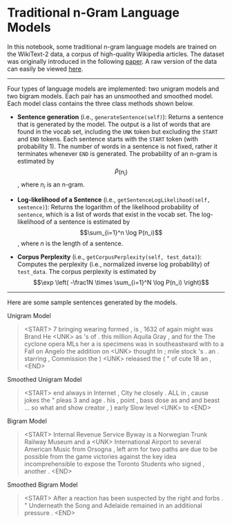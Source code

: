 # Traditional n-Gram Language Models

In this notebook, some traditional n-gram language models are trained on the WikiText-2 data, a corpus of high-quality Wikipedia articles. The dataset was originally introduced in the following [paper](https://arxiv.org/pdf/1609.07843v1.pdf). A raw version of the data can easily be viewed [here](https://github.com/pytorch/examples/tree/master/word_language_model/data/wikitext-2).

---

Four types of language models are implemented: two unigram models and two bigram models. Each pair has an unsmoothed and smoothed model. Each model class contains the three class methods shown below.

* **Sentence generation** (i.e., `generateSentence(self)`): Returns a sentence that is generated by the model. The output is a list of words that are found in the vocab set, including the `UNK` token but excluding the `START` and `END` tokens. Each sentence starts with the `START` token (with probability 1). The number of words in a sentence is not fixed, rather it terminates whenever `END` is generated. The probability of an n-gram is estimated by $$\hat{P}(n_i)$$, where $n_i$ is an n-gram.

* **Log-likelihood of a Sentence** (i.e., `getSentenceLogLikelihood(self, sentence)`): Returns the logarithm of the likelihood probability of `sentence`, which is a list of words that exist in the vocab set. The log-likelihood of a sentence is estimated by $$\sum_{i=1}^n \log P(n_i)$$, where $n$ is the length of a sentence.

* **Corpus Perplexity** (i.e., `getCorpusPerplexity(self, test_data)`): Computes the perplexity (i.e., normalized inverse log probability) of `test_data`. The corpus perplexity is estimated by $$\exp \left( -\frac1N \times \sum_{i=1}^N \log P(n_i) \right)$$

---

Here are some sample sentences generated by the models.

Unigram Model
> \<START> 7 bringing wearing formed , is , 1632 of again might was Brand He \<UNK> as 's of . this million Aquila Gray , and for the The cyclone opera MLs her a is specimens was in southeastward with to a Fall on Angelo the addition on \<UNK> thought In ; mile stock 's . an . starring , Commission the ) \<UNK> released the ( " of cute 18 an , \<END>

Smoothed Unigram Model
> \<START> end always in Internet , City he closely . ALL in , cause jokes the " pleas 3 and age . his , point , bass dose as and and beast ... so what and show creator , ) early Slow level \<UNK> to \<END>

Bigram Model
> \<START> Internal Revenue Service Byway is a Norwegian Trunk Railway Museum and a \<UNK> International Airport to several American Music from Orsogna , left arm for two paths are due to be possible from the game victories against the key idea incomprehensible to expose the Toronto Students who signed , another . \<END>

Smoothed Bigram Model
> \<START> After a reaction has been suspected by the right and forbs . " Underneath the Song and Adelaide remained in an additional pressure . \<END>
